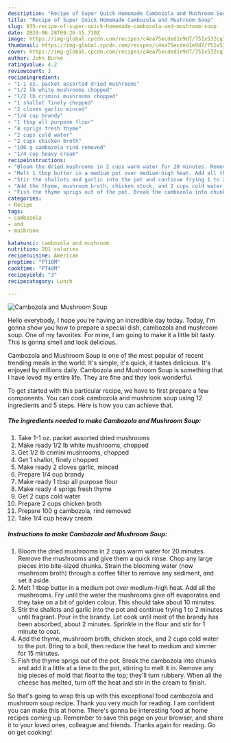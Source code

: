 ```yaml
---
description: "Recipe of Super Quick Homemade Cambozola and Mushroom Soup"
title: "Recipe of Super Quick Homemade Cambozola and Mushroom Soup"
slug: 935-recipe-of-super-quick-homemade-cambozola-and-mushroom-soup
date: 2020-06-28T09:26:15.710Z
image: https://img-global.cpcdn.com/recipes/c4ea75ecded1e9d7/751x532cq70/cambozola-and-mushroom-soup-recipe-main-photo.jpg
thumbnail: https://img-global.cpcdn.com/recipes/c4ea75ecded1e9d7/751x532cq70/cambozola-and-mushroom-soup-recipe-main-photo.jpg
cover: https://img-global.cpcdn.com/recipes/c4ea75ecded1e9d7/751x532cq70/cambozola-and-mushroom-soup-recipe-main-photo.jpg
author: John Burke
ratingvalue: 4.2
reviewcount: 3
recipeingredient:
- "1-1 oz. packet assorted dried mushrooms"
- "1/2 lb white mushrooms chopped"
- "1/2 lb crimini mushrooms chopped"
- "1 shallot finely chopped"
- "2 cloves garlic minced"
- "1/4 cup brandy"
- "1 tbsp all purpose flour"
- "4 sprigs fresh thyme"
- "2 cups cold water"
- "2 cups chicken broth"
- "100 g cambozola rind removed"
- "1/4 cup heavy cream"
recipeinstructions:
- "Bloom the dried mushrooms in 2 cups warm water for 20 minutes. Remove the mushrooms and give them a quick rinse. Chop any large pieces into bite-sized chunks. Strain the blooming water (now mushroom broth) through a coffee filter to remove any sediment, and set it aside."
- "Melt 1 tbsp butter in a medium pot over medium-high heat. Add all the mushrooms. Fry until the water the mushrooms give off evaporates and they take on a bit of golden colour. This should take about 10 minutes."
- "Stir the shallots and garlic into the pot and continue frying 1 to 2 minutes until fragrant. Pour in the brandy. Let cook until most of the brandy has been absorbed, about 2 minutes. Sprinkle in the flour and stir for 1 minute to coat."
- "Add the thyme, mushroom broth, chicken stock, and 2 cups cold water to the pot. Bring to a boil, then reduce the heat to medium and simmer for 15 minutes."
- "Fish the thyme sprigs out of the pot. Break the cambozola into chunks and add it a little at a time to the pot, stirring to melt it in. Remove any big pieces of mold that float to the top; they&#39;ll turn rubbery. When all the cheese has melted, turn off the heat and stir in the cream to finish."
categories:
- Recipe
tags:
- cambozola
- and
- mushroom

katakunci: cambozola and mushroom 
nutrition: 201 calories
recipecuisine: American
preptime: "PT10M"
cooktime: "PT48M"
recipeyield: "3"
recipecategory: Lunch

---
```



![Cambozola and Mushroom Soup](https://img-global.cpcdn.com/recipes/c4ea75ecded1e9d7/751x532cq70/cambozola-and-mushroom-soup-recipe-main-photo.jpg)

Hello everybody, I hope you're having an incredible day today. Today, I'm gonna show you how to prepare a special dish, cambozola and mushroom soup. One of my favorites. For mine, I am going to make it a little bit tasty. This is gonna smell and look delicious.



Cambozola and Mushroom Soup is one of the most popular of recent trending meals in the world. It's simple, it's quick, it tastes delicious. It's enjoyed by millions daily. Cambozola and Mushroom Soup is something that I have loved my entire life. They are fine and they look wonderful.


To get started with this particular recipe, we have to first prepare a few components. You can cook cambozola and mushroom soup using 12 ingredients and 5 steps. Here is how you can achieve that.

<!--inarticleads1-->

##### The ingredients needed to make Cambozola and Mushroom Soup:

1. Take 1-1 oz. packet assorted dried mushrooms
1. Make ready 1/2 lb white mushrooms, chopped
1. Get 1/2 lb crimini mushrooms, chopped
1. Get 1 shallot, finely chopped
1. Make ready 2 cloves garlic, minced
1. Prepare 1/4 cup brandy
1. Make ready 1 tbsp all purpose flour
1. Make ready 4 sprigs fresh thyme
1. Get 2 cups cold water
1. Prepare 2 cups chicken broth
1. Prepare 100 g cambozola, rind removed
1. Take 1/4 cup heavy cream




<!--inarticleads2-->

##### Instructions to make Cambozola and Mushroom Soup:

1. Bloom the dried mushrooms in 2 cups warm water for 20 minutes. Remove the mushrooms and give them a quick rinse. Chop any large pieces into bite-sized chunks. Strain the blooming water (now mushroom broth) through a coffee filter to remove any sediment, and set it aside.
1. Melt 1 tbsp butter in a medium pot over medium-high heat. Add all the mushrooms. Fry until the water the mushrooms give off evaporates and they take on a bit of golden colour. This should take about 10 minutes.
1. Stir the shallots and garlic into the pot and continue frying 1 to 2 minutes until fragrant. Pour in the brandy. Let cook until most of the brandy has been absorbed, about 2 minutes. Sprinkle in the flour and stir for 1 minute to coat.
1. Add the thyme, mushroom broth, chicken stock, and 2 cups cold water to the pot. Bring to a boil, then reduce the heat to medium and simmer for 15 minutes.
1. Fish the thyme sprigs out of the pot. Break the cambozola into chunks and add it a little at a time to the pot, stirring to melt it in. Remove any big pieces of mold that float to the top; they&#39;ll turn rubbery. When all the cheese has melted, turn off the heat and stir in the cream to finish.




So that's going to wrap this up with this exceptional food cambozola and mushroom soup recipe. Thank you very much for reading. I am confident you can make this at home. There's gonna be interesting food at home recipes coming up. Remember to save this page on your browser, and share it to your loved ones, colleague and friends. Thanks again for reading. Go on get cooking!
